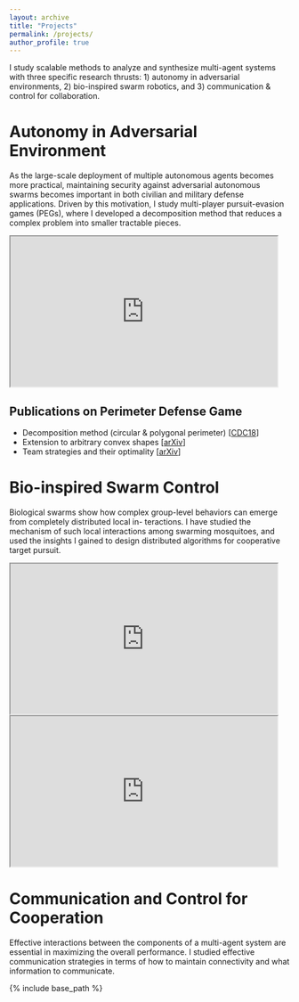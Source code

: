 ```yaml
---
layout: archive
title: "Projects"
permalink: /projects/
author_profile: true
---
```


I study scalable methods to analyze and synthesize multi-agent systems with three specific research thrusts: 1) autonomy in adversarial environments, 2) bio-inspired swarm robotics, and 3) communication & control for collaboration.


# Autonomy in Adversarial Environment

As the large-scale deployment of multiple autonomous agents becomes more practical, maintaining security against adversarial autonomous swarms becomes important in both civilian and military defense applications. Driven by this motivation, I study multi-player pursuit-evasion games (PEGs), where I developed a decomposition method that reduces a complex problem into smaller tractable pieces.

<!-- <video src="/files/LGR_team_defense.mp4" width="480" height="270" controls preload></video> -->
<iframe src="https://www.youtube.com/embed/6zUPkzh_iPU" width="480" height="270" ></iframe>

## Publications on Perimeter Defense Game
* Decomposition method (circular & polygonal perimeter) [[CDC18](https://doi.org/10.1109/CDC.2018.8618879)]
* Extension to arbitrary convex shapes [[arXiv](https://arxiv.org/abs/1909.03989)]
* Team strategies and their optimality [[arXiv](https://arxiv.org/abs/1912.04342)]


# Bio-inspired Swarm Control

Biological swarms show how complex group-level behaviors can emerge from completely distributed local in-
teractions. I have studied the mechanism of such local interactions among swarming mosquitoes, and used
the insights I gained to design distributed algorithms for cooperative target pursuit. 

<iframe src="https://www.youtube.com/embed/Cnz75WZ88rI" width="480" height="270" ></iframe>

<iframe src="https://www.youtube.com/embed/Hova4bMiVZg" width="480" height="270" ></iframe>



# Communication and Control for Cooperation

Effective interactions between the components of a multi-agent system are essential in maximizing the overall performance. I studied effective communication strategies in terms of how to maintain connectivity and what information to communicate.

<!-- <img src= "/images/foo-bar-identity-th.jpg" alt = "sample image"> -->

<!-- {% if author.googlescholar %}
  You can also find my articles on <u><a href="{{author.googlescholar}}">my Google Scholar profile</a>.</u>
{% endif %} -->

{% include base_path %}

<!-- {% for post in site.publications reversed %}
  {% include archive-single.html %}
{% endfor %} -->
